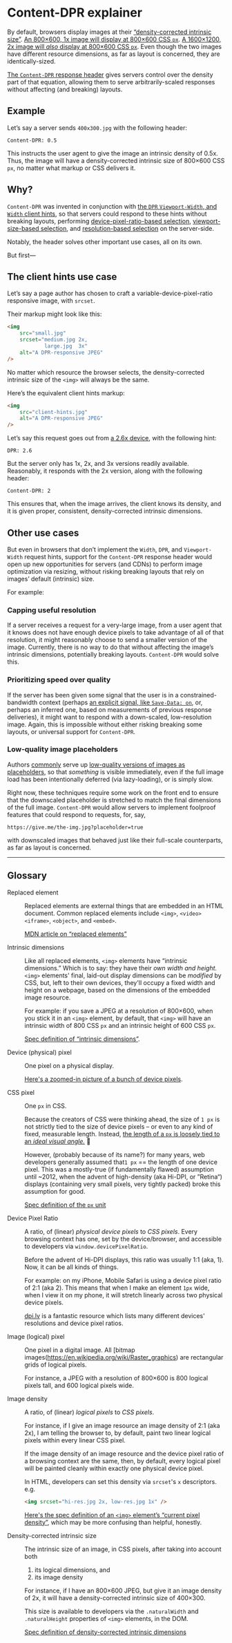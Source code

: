 # Content-DPR explainer

By default, browsers display images at their [“density-corrected intrinsic size”](https://html.spec.whatwg.org/multipage/images.html#density-corrected-intrinsic-width-and-height). [An 800×600, 1x image will display at 800×600 CSS `px`](https://codepen.io/eeeps/pen/mdbmbPq). [A 1600×1200, 2x image will *also* display at 800×600 CSS `px`](https://codepen.io/eeeps/pen/mdbmbEq). Even though the two images have different resource dimensions, as far as layout is concerned, they are identically-sized.

[The `Content-DPR` response header](https://whatpr.org/html/3774/e32a6f8...ddb0544/images.html#content-dpr) gives servers control over the density part of that equation, allowing them to serve arbitrarily-scaled responses without affecting (and breaking) layouts.

## Example

Let’s say a server sends `400x300.jpg` with the following header:

```
Content-DPR: 0.5
```

This instructs the user agent to give the image an intrinsic density of 0.5x. Thus, the image will have a density-corrected intrinsic size of 800×600 CSS `px`, no matter what markup or CSS delivers it.

## Why?

`Content-DPR` was invented in conjunction with [the `DPR` `Viewport-Width`, and `Width` client hints](https://whatpr.org/html/3774/e32a6f8...ddb0544/images.html#image-related-client-hints-request-headers), so that servers could respond to these hints without breaking layouts, performing [device-pixel-ratio-based selection](http://usecases.responsiveimages.org/#device-pixel-ratio-based-selection), [viewport-size-based selection](http://usecases.responsiveimages.org/#viewport-based-selection), and [resolution-based selection](http://usecases.responsiveimages.org/#resolution-based-selection) on the server-side.

Notably, the header solves other important use cases, all on its own.

But first—

## The client hints use case 

Let’s say a page author has chosen to craft a variable-device-pixel-ratio responsive image, with `srcset`.

Their markup might look like this:

```html
<img
	src="small.jpg"
	srcset="medium.jpg 2x,
	        large.jpg  3x"
	alt="A DPR-responsive JPEG"
/>
```

No matter which resource the browser selects, the density-corrected intrinsic size of the `<img>` will always be the same.

Here’s the equivalent client hints markup:

```html
<img
	src="client-hints.jpg"
	alt="A DPR-responsive JPEG"
/>
```

Let’s say this request goes out from [a 2.6x device](https://vizdevices.yesviz.com/devices/google-pixel2/), with the following hint:

```
DPR: 2.6
```

But the server only has 1x, 2x, and 3x versions readily available. Reasonably, it responds with the 2x version, along with the following header:

```
Content-DPR: 2
```

This ensures that, when the image arrives, the client knows its density, and it is given proper, consistent, density-corrected intrinsic dimensions.

## Other use cases

But even in browsers that don’t implement the `Width`, `DPR`, and `Viewport-Width` request hints, support for the `Content-DPR` response header would open up new opportunities for servers (and CDNs) to perform image optimization via resizing, without risking breaking layouts that rely on images’ default (intrinsic) size.

For example:

### Capping useful resolution

If a server receives a request for a very-large image, from a user agent that it knows does not have enough device pixels to take advantage of all of that resolution, it might reasonably choose to send a smaller version of the image. Currently, there is no way to do that without affecting the image’s intrinsic dimensions, potentially breaking layouts. `Content-DPR` would solve this.

### Prioritizing speed over quality

If the server has been given some signal that the user is in a constrained-bandwidth context (perhaps [an explicit signal, like `Save-Data: on`](https://wicg.github.io/netinfo/#save-data-request-header-field), or, perhaps an inferred one, based on measurements of previous response deliveries), it might want to respond with a down-scaled, low-resolution image. Again, this is impossible without either risking breaking some layouts, or universal support for `Content-DPR`.

### Low-quality image placeholders

Authors [commonly](https://jmperezperez.com/more-progressive-image-loading/) serve up [low-quality versions of images as placeholders](https://www.guypo.com/introducing-lqip-low-quality-image-placeholders), so that *something* is visible immediately, even if the full image load has been intentionally deferred (via lazy-loading), or is simply slow.

Right now, these techniques require some work on the front end to ensure that the downscaled placeholder is stretched to match the final dimensions of the full image. `Content-DPR` would allow servers to implement foolproof features that could respond to requests, for, say,

```
https://give.me/the-img.jpg?placeholder=true
```

with downscaled images that behaved just like their full-scale counterparts, as far as layout is concerned.

---

## Glossary


<dl>
<dt>Replaced element</dt>
<dd>

Replaced elements are external things that are embedded in an HTML document. Common replaced elements include `<img>`, `<video>` `<iframe>`, `<object>`,  and `<embed>`.

[MDN article on “replaced elements”](https://developer.mozilla.org/en-US/docs/Web/CSS/Replaced_element)

</dd>

<dt>Intrinsic dimensions</dt>
<dd>

Like all replaced elements, `<img>` elements have “intrinsic dimensions.” Which is to say: they have their *own width and height.* `<img>` elements' final, laid-out display dimensions can be *modified* by CSS, but, left to their own devices, they'll occupy a fixed width and height on a webpage, based on the dimensions of the embedded image resource.

For example: if you save a JPEG at a resolution of 800×600, when you stick it in an `<img>` element, by default, that `<img>` will have an intrinsic width of 800 CSS `px` and an intrinsic height of 600 CSS `px`.

[Spec definition of “intrinsic dimensions”](https://drafts.csswg.org/css2/conform.html#intrinsic).

</dd>

<dt>Device (physical) pixel</dt>
<dd>

One pixel on a physical display.

[Here's a zoomed-in picture of a bunch of device pixels](https://en.wikipedia.org/wiki/Pixel#/media/File:Closeup_of_pixels.JPG).

</dd>

<dt>CSS pixel</dt>
<dd>

One `px` in CSS.

Because the creators of CSS were thinking ahead, the size of `1 px` is not strictly tied to the size of device pixels – or even to any kind of fixed, measurable length. Instead, [the length of a `px` is loosely tied to an *ideal visual angle.*](http://inamidst.com/stuff/notes/csspx) 🤯

However, (probably because of its name?) for many years, web developers generally assumed that`1 px` == the length of one device pixel. This was a mostly-true (if fundamentally flawed) assumption until ~2012, when the advent of high-density (aka Hi-DPI, or ”Retina“) displays (containing very small pixels, very tightly packed) broke this assumption for good.

[Spec definition of the `px` unit](https://drafts.csswg.org/css-values/#px)

</dd>

<dt>Device Pixel Ratio</dt>
<dd>

A ratio, of (linear) *physical device pixels* to *CSS pixels*. Every browsing context has one, set by the device/browser, and accessible to developers via `window.devicePixelRatio`.

Before the advent of Hi-DPI displays, this ratio was usually 1:1 (aka, 1). Now, it can be all kinds of things.

For example: on my iPhone, Mobile Safari is using a device pixel ratio of 2:1 (aka 2). This means that when I make an element `1px` wide, when I view it on my phone, it will stretch linearly across two physical device pixels.

[dpi.lv](http://dpi.lv) is a fantastic resource which lists many different devices' resolutions and device pixel ratios.

</dd>

<dt>Image (logical) pixel</dt>
<dd>

One pixel in a digital image. All [bitmap images(https://en.wikipedia.org/wiki/Raster_graphics) are rectangular grids of logical pixels.

For instance, a JPEG with a resolution of 800×600 is 800 logical pixels tall, and 600 logical pixels wide.

</dd>

<dt>Image density</dt>
<dd>

A ratio, of (linear) *logical pixels* to *CSS pixels*.

For instance, if I give an image resource an image density of 2:1 (aka 2x), I am telling the browser to, by default, paint two linear logical pixels within every linear CSS pixel.

If the image density of an image resource and the device pixel ratio of a browsing context are the same, then, by default, every logical pixel will be painted cleanly within exactly one physical device pixel.

In HTML, developers can set this density via `srcset`'s `x` descriptors. e.g.

```html
<img srcset="hi-res.jpg 2x, low-res.jpg 1x" />
```

[Here's the spec definition of an `<img>` element’s “current pixel density”](https://html.spec.whatwg.org/multipage/images.html#current-pixel-density), which may be more confusing than helpful, honestly.

</dd>

<dt>Density-corrected intrinsic size</dt>
<dd>

The intrinsic size of an image, in CSS pixels, after taking into account both

1. its logical dimensions, and
2. its image density

For instance, if I have an 800×600 JPEG, but give it an image density of 2x, it will have a density-corrected intrinsic size of 400×300.

This size is available to developers via the `.naturalWidth` and `.naturalHeight` properties of `<img>` elements, in the DOM.

[Spec definition of density-corrected intrinsic dimensions](https://html.spec.whatwg.org/multipage/images.html#density-corrected-intrinsic-width-and-height)

</dd>
